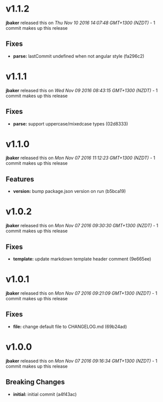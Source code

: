 
<!---
<div data-major="1" data-minor="1" data-patch="2" data-commit="fa296c2" class="release-body commit">
-->

# v1.1.2
**jbaker** released this on *Thu Nov 10 2016 14:07:48 GMT+1300 (NZDT)* - 1 commit makes up this release

## Fixes
* **parse:** lastCommit undefined when not angular style (fa296c2)



<!---
<div data-major="1" data-minor="1" data-patch="1" data-commit="02d8333" class="release-body commit">
-->

# v1.1.1
**jbaker** released this on *Wed Nov 09 2016 08:43:15 GMT+1300 (NZDT)* - 1 commit makes up this release

## Fixes
* **parse:** support uppercase/mixedcase types (02d8333)



<!---
<div data-major="1" data-minor="1" data-patch="0" data-commit="b5bca19" class="release-body commit">
-->

# v1.1.0
**jbaker** released this on *Mon Nov 07 2016 11:12:23 GMT+1300 (NZDT)* - 1 commit makes up this release

## Features
* **version:** bump package.json version on run (b5bca19)



<!---
<div data-major="1" data-minor="0" data-patch="2" data-commit="9e665ee" class="release-body commit">
-->

# v1.0.2
**jbaker** released this on *Mon Nov 07 2016 09:30:30 GMT+1300 (NZDT)* - 1 commit makes up this release

## Fixes
* **template:** update markdown template header comment (9e665ee)



<!---
<div data-major="1" data-minor="0" data-patch="1" data-commit="69b24ad" class="release-body commit">
-->

# v1.0.1
**jbaker** released this on *Mon Nov 07 2016 09:21:09 GMT+1300 (NZDT)* - 1 commit makes up this release

## Fixes
* **file:** change default file to CHANGELOG.md (69b24ad)



<!---
<div data-major="1" data-minor="0" data-patch="0" data-commit="a4f43ac" class="release-body commit">
-->

# v1.0.0
**jbaker** released this on *Mon Nov 07 2016 09:16:34 GMT+1300 (NZDT)* - 1 commit makes up this release

## Breaking Changes
* **initial:** initial commit (a4f43ac)



